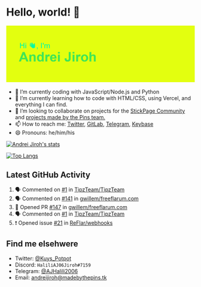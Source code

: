 # Hello, world! 👋

![](https://raw.githubusercontent.com/AndreiJirohHaliliDev2006/AndreiJirohHaliliDev2006/master/header.png)

- 🔭 I’m currently coding with JavaScript/Node.js and Python
- 🌱 I’m currently learning how to code with HTML/CSS, using Vercel, and everything I can find.
- 👯 I’m looking to collaborate on projects for the [StickPage Community](https://github.com/StickPage-Community) and [projects made by the Pins team.](https://github.com/MadeByThePinsHub)
- 📫 How to reach me: [Twitter](https://twitter.com/Kuys_Potpot), [GitLab](https://www.gitlab.com/AndreiJirohHaliliDev2006), [Telegram](https://t.me/AJHalili2006), [Keybase](https://keybase.io/ajhalilidev06)
- 😄 Pronouns: he/him/his

[![Andrei Jiroh's stats](https://gh-readme-stats-thepinsteam.vercel.app/api?username=AndreiJirohHaliliDev2006&count_private=true&include_all_commits=true)](https://github.com/anuraghazra/github-readme-stats)

[![Top Langs](https://gh-readme-stats-thepinsteam.vercel.app/api/top-langs/?username=AndreiJirohHaliliDev2006&layout=compact)](https://github.com/anuraghazra/github-readme-stats)

## Latest GitHub Activity

<!--START_SECTION:activity-->
1. 🗣 Commented on [#1](https://github.com//TipzTeam/TipzTeam/issues/1) in [TipzTeam/TipzTeam](https://github.com//TipzTeam/TipzTeam)
2. 🗣 Commented on [#141](https://github.com//gwillem/freeflarum.com/issues/141) in [gwillem/freeflarum.com](https://github.com//gwillem/freeflarum.com)
3. 💪 Opened PR [#147](https://github.com//gwillem/freeflarum.com/pull/147) in [gwillem/freeflarum.com](https://github.com//gwillem/freeflarum.com)
4. 🗣 Commented on [#1](https://github.com//TipzTeam/TipzTeam/issues/1) in [TipzTeam/TipzTeam](https://github.com//TipzTeam/TipzTeam)
5. ❗️ Opened issue [#21](https://github.com//ReFlar/webhooks/issues/21) in [ReFlar/webhooks](https://github.com//ReFlar/webhooks)
<!--END_SECTION:activity-->

## Find me elsehwere

* Twitter: [@Kuys_Potpot](https://twitter.com)
* Discord: `HaliliAJ06Jiroh#7159`
* Telegram: [@AJHalili2006](https://telegram.dog/AJHalili2006)
* Email: <andreijiroh@madebythepins.tk>
